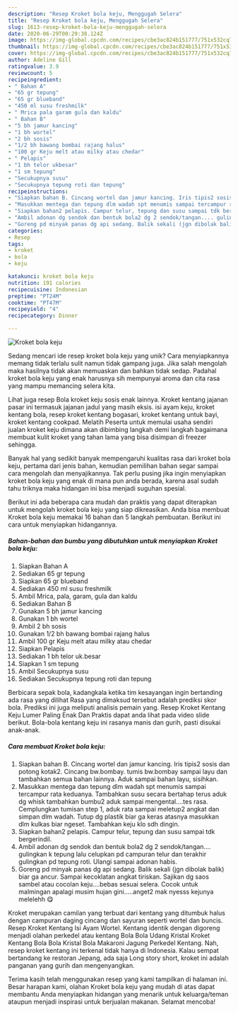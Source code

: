 ```yaml
---
description: "Resep Kroket bola keju, Menggugah Selera"
title: "Resep Kroket bola keju, Menggugah Selera"
slug: 1613-resep-kroket-bola-keju-menggugah-selera
date: 2020-06-29T00:29:38.124Z
image: https://img-global.cpcdn.com/recipes/cbe3ac824b151777/751x532cq70/kroket-bola-keju-foto-resep-utama.jpg
thumbnail: https://img-global.cpcdn.com/recipes/cbe3ac824b151777/751x532cq70/kroket-bola-keju-foto-resep-utama.jpg
cover: https://img-global.cpcdn.com/recipes/cbe3ac824b151777/751x532cq70/kroket-bola-keju-foto-resep-utama.jpg
author: Adeline Gill
ratingvalue: 3.9
reviewcount: 5
recipeingredient:
- " Bahan A"
- "65 gr tepung"
- "65 gr blueband"
- "450 ml susu freshmilk"
- " Mrica pala garam gula dan kaldu"
- " Bahan B"
- "5 bh jamur kancing"
- "1 bh wortel"
- "2 bh sosis"
- "1/2 bh bawang bombai rajang halus"
- "100 gr Keju melt atau milky atau chedar"
- " Pelapis"
- "1 bh telor ukbesar"
- "1 sm tepung"
- "Secukupnya susu"
- "Secukupnya tepung roti dan tepung"
recipeinstructions:
- "Siapkan bahan B. Cincang wortel dan jamur kancing. Iris tipis2 sosis dan potong kotak2. Cincang bw.bombay. tumis bw.bombay sampai layu dan tambahkan semua bahan lainnya. Aduk sampai bahan layu, sisihkan."
- "Masukkan mentega dan tepung dlm wadah spt menumis sampai tercampur rata keduanya. Tambahkan susu secara bertahap terus aduk dg whisk tambahkan bumbu2 aduk sampai mengental....tes rasa. Cemplungkan tumisan step 1, aduk rata sampai meletup2 angkat dan simpan dlm wadah. Tutup dg plastik biar ga keras atasnya masukkan dlm kulkas biar ngeset. Tambahkan keju klo sdh dingin."
- "Siapkan bahan2 pelapis. Campur telur, tepung dan susu sampai tdk bergerindil."
- "Ambil adonan dg sendok dan bentuk bola2 dg 2 sendok/tangan.... gulingkan k tepung lalu celupkan pd campuran telur dan terakhir gulingkan pd tepung roti. Ulangi sampai adonan habis."
- "Goreng pd minyak panas dg api sedang. Balik sekali (jgn dibolak balik) biar ga ancur. Sampai kecoklatan angkat tiriskan. Sajikan dg saos sambel atau cocolan keju....bebas sesuai selera. Cocok untuk malmingan apalagi musim hujan gini.....anget2 mak nyesss kejunya melelehh 😋"
categories:
- Resep
tags:
- kroket
- bola
- keju

katakunci: kroket bola keju 
nutrition: 191 calories
recipecuisine: Indonesian
preptime: "PT24M"
cooktime: "PT47M"
recipeyield: "4"
recipecategory: Dinner

---
```



![Kroket bola keju](https://img-global.cpcdn.com/recipes/cbe3ac824b151777/751x532cq70/kroket-bola-keju-foto-resep-utama.jpg)

Sedang mencari ide resep kroket bola keju yang unik? Cara menyiapkannya memang tidak terlalu sulit namun tidak gampang juga. Jika salah mengolah maka hasilnya tidak akan memuaskan dan bahkan tidak sedap. Padahal kroket bola keju yang enak harusnya sih mempunyai aroma dan cita rasa yang mampu memancing selera kita.

Lihat juga resep Bola kroket keju sosis enak lainnya. Kroket kentang jajanan pasar ini termasuk jajanan jadul yang masih eksis. isi ayam keju, kroket kentang bola, resep kroket kentang bogasari, kroket kentang untuk bayi, kroket kentang cookpad. Melatih Peserta untuk memulai usaha sendiri jualan kroket keju dimana akan dibimbing langkah demi langkah bagaimana membuat kulit kroket yang tahan lama yang bisa disimpan di freezer sehingga.

Banyak hal yang sedikit banyak mempengaruhi kualitas rasa dari kroket bola keju, pertama dari jenis bahan, kemudian pemilihan bahan segar sampai cara mengolah dan menyajikannya. Tak perlu pusing jika ingin menyiapkan kroket bola keju yang enak di mana pun anda berada, karena asal sudah tahu triknya maka hidangan ini bisa menjadi suguhan spesial.


Berikut ini ada beberapa cara mudah dan praktis yang dapat diterapkan untuk mengolah kroket bola keju yang siap dikreasikan. Anda bisa membuat Kroket bola keju memakai 16 bahan dan 5 langkah pembuatan. Berikut ini cara untuk menyiapkan hidangannya.

<!--inarticleads1-->

##### Bahan-bahan dan bumbu yang dibutuhkan untuk menyiapkan Kroket bola keju:

1. Siapkan  Bahan A
1. Sediakan 65 gr tepung
1. Siapkan 65 gr blueband
1. Sediakan 450 ml susu freshmilk
1. Ambil  Mrica, pala, garam, gula dan kaldu
1. Sediakan  Bahan B
1. Gunakan 5 bh jamur kancing
1. Gunakan 1 bh wortel
1. Ambil 2 bh sosis
1. Gunakan 1/2 bh bawang bombai rajang halus
1. Ambil 100 gr Keju melt atau milky atau chedar
1. Siapkan  Pelapis
1. Sediakan 1 bh telor uk.besar
1. Siapkan 1 sm tepung
1. Ambil Secukupnya susu
1. Sediakan Secukupnya tepung roti dan tepung


Berbicara sepak bola, kadangkala ketika tim kesayangan ingin bertanding ada rasa yang dilihat Rasa yang dimaksud tersebut adalah prediksi skor bola. Prediksi ini juga meliputi analisis pemain yang. Resep Kroket Kentang Keju Lumer Paling Enak Dan Praktis dapat anda lihat pada video slide berikut. Bola-bola kentang keju ini rasanya manis dan gurih, pasti disukai anak-anak. 

<!--inarticleads2-->

##### Cara membuat Kroket bola keju:

1. Siapkan bahan B. Cincang wortel dan jamur kancing. Iris tipis2 sosis dan potong kotak2. Cincang bw.bombay. tumis bw.bombay sampai layu dan tambahkan semua bahan lainnya. Aduk sampai bahan layu, sisihkan.
1. Masukkan mentega dan tepung dlm wadah spt menumis sampai tercampur rata keduanya. Tambahkan susu secara bertahap terus aduk dg whisk tambahkan bumbu2 aduk sampai mengental....tes rasa. Cemplungkan tumisan step 1, aduk rata sampai meletup2 angkat dan simpan dlm wadah. Tutup dg plastik biar ga keras atasnya masukkan dlm kulkas biar ngeset. Tambahkan keju klo sdh dingin.
1. Siapkan bahan2 pelapis. Campur telur, tepung dan susu sampai tdk bergerindil.
1. Ambil adonan dg sendok dan bentuk bola2 dg 2 sendok/tangan.... gulingkan k tepung lalu celupkan pd campuran telur dan terakhir gulingkan pd tepung roti. Ulangi sampai adonan habis.
1. Goreng pd minyak panas dg api sedang. Balik sekali (jgn dibolak balik) biar ga ancur. Sampai kecoklatan angkat tiriskan. Sajikan dg saos sambel atau cocolan keju....bebas sesuai selera. Cocok untuk malmingan apalagi musim hujan gini.....anget2 mak nyesss kejunya melelehh 😋


Kroket merupakan camilan yang terbuat dari kentang yang ditumbuk halus dengan campuran daging cincang dan sayuran seperti wortel dan buncis. Resep Kroket Kentang Isi Ayam Wortel. Kentang identik dengan digoreng menjadi olahan perkedel atau kentang Bola Bola Udang Kristal Kroket Kentang Bola Bola Kristal Bola Makaroni Jagung Perkedel Kentang. Nah, resep kroket kentang ini terkenal tidak hanya di Indonesia. Kalau sempat bertandang ke restoran Jepang, ada saja Long story short, kroket ini adalah panganan yang gurih dan mengenyangkan. 

Terima kasih telah menggunakan resep yang kami tampilkan di halaman ini. Besar harapan kami, olahan Kroket bola keju yang mudah di atas dapat membantu Anda menyiapkan hidangan yang menarik untuk keluarga/teman ataupun menjadi inspirasi untuk berjualan makanan. Selamat mencoba!
